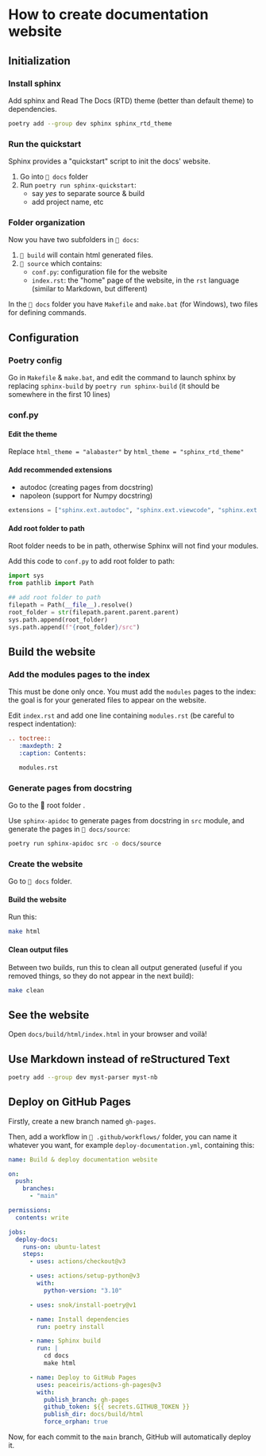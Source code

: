 # How to create documentation website

## Initialization

### Install sphinx

Add sphinx and Read The Docs (RTD) theme (better than default theme) to dependencies.

```bash
poetry add --group dev sphinx sphinx_rtd_theme
```

### Run the quickstart

Sphinx provides a "quickstart" script to init the docs' website.

1. Go into `📂 docs` folder
2. Run `poetry run sphinx-quickstart`:
    - say _yes_ to separate source & build
    - add project name, etc

### Folder organization

Now you have two subfolders in `📂 docs`:

1) `📂 build` will contain html generated files.
2) `📂 source` which contains:
    - `conf.py`: configuration file for the website
    - `index.rst`: the "home" page of the website, in the `rst` language (similar to Markdown, but different)

In the `📂 docs` folder you have `Makefile` and `make.bat` (for Windows), two files for defining commands.

## Configuration

### Poetry config

Go in `Makefile` & `make.bat`, and edit the command to launch sphinx by replacing `sphinx-build` by `poetry run sphinx-build` (it should be somewhere in the first 10 lines)

### conf.py

#### Edit the theme

Replace `html_theme = "alabaster"` by `html_theme = "sphinx_rtd_theme"`

#### Add recommended extensions

- autodoc (creating pages from docstring)
- napoleon (support for Numpy docstring)

```python
extensions = ["sphinx.ext.autodoc", "sphinx.ext.viewcode", "sphinx.ext.napoleon"]
```

#### Add root folder to path

Root folder needs to be in path, otherwise Sphinx will not find your modules.

Add this code to `conf.py` to add root folder to path:
```python
import sys
from pathlib import Path

## add root folder to path
filepath = Path(__file__).resolve()
root_folder = str(filepath.parent.parent.parent)
sys.path.append(root_folder)
sys.path.append(f"{root_folder}/src")
```

## Build the website

### Add the modules pages to the index

This must be done only once. You must add the `modules` pages to the index: the goal is for your generated files to appear on the website.

Edit `index.rst` and add one line containing `modules.rst` (be careful to respect indentation):
```rst
.. toctree::
   :maxdepth: 2
   :caption: Contents:

   modules.rst
```

### Generate pages from docstring

Go to the 📂 root folder .

Use `sphinx-apidoc` to generate pages from docstring in `src` module, and generate the pages in `📂 docs/source`:

```bash
poetry run sphinx-apidoc src -o docs/source
```

### Create the website

Go to `📂 docs` folder.

#### Build the website
Run this:
```bash
make html
```

#### Clean output files
Between two builds, run this to clean all output generated (useful if you removed things, so they do not appear in the next build):
```bash
make clean
```

## See the website

Open `docs/build/html/index.html` in your browser and voilà!


## Use Markdown instead of reStructured Text

```bash
poetry add --group dev myst-parser myst-nb
```

## Deploy on GitHub Pages

Firstly, create a new branch named `gh-pages`.

Then, add a workflow in `📂 .github/workflows/` folder, you can name it whatever you want, for example `deploy-documentation.yml`, containing this:

```yml
name: Build & deploy documentation website

on:
  push:
    branches:
      - "main"

permissions:
  contents: write

jobs:
  deploy-docs:
    runs-on: ubuntu-latest
    steps:
      - uses: actions/checkout@v3

      - uses: actions/setup-python@v3
        with:
          python-version: "3.10"

      - uses: snok/install-poetry@v1

      - name: Install dependencies
        run: poetry install

      - name: Sphinx build
        run: |
          cd docs
          make html

      - name: Deploy to GitHub Pages
        uses: peaceiris/actions-gh-pages@v3
        with:
          publish_branch: gh-pages
          github_token: ${{ secrets.GITHUB_TOKEN }}
          publish_dir: docs/build/html
          force_orphan: true
```

Now, for each commit to the `main` branch, GitHub will automatically deploy it.
